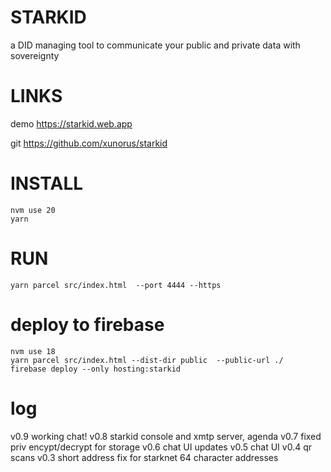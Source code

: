 # STARKID

a DID managing tool to communicate your public and private data with sovereignty


# LINKS
demo https://starkid.web.app

git https://github.com/xunorus/starkid


# INSTALL
<!-- nvm use 18     -->
```
nvm use 20
yarn                              
```

# RUN
```
yarn parcel src/index.html  --port 4444 --https
```
<!-- yarn parcel src/index.html src/connect.html  --port 4444 --https -->
<!-- yarn parcel src/index.html src/p2pencrypt.html  src/encryptv5.html  src/encryptv4b.html  src/argent.html src/encryptChat.html src/argentgen.html --port 4444 --https -->


# deploy to firebase

```
nvm use 18       
yarn parcel src/index.html --dist-dir public  --public-url ./
firebase deploy --only hosting:starkid
```

# log
v0.9 working chat!
v0.8 starkid console and xmtp server, agenda
v0.7 fixed priv encypt/decrypt for storage
v0.6 chat UI updates
v0.5 chat UI
v0.4 qr scans
v0.3 short address fix for starknet 64 character addresses